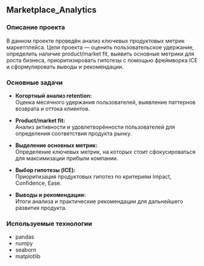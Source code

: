 ## Marketplace_Analytics

### Описание проекта

В данном проекте проведён анализ ключевых продуктовых метрик маркетплейса. Цели проекта — оценить пользовательское удержание, определить наличие product/market fit, выявить основные метрики для роста бизнеса, приоритизировать гипотезы с помощью фреймворка ICE и сформулировать выводы и рекомендации.

### Основные задачи

- **Когортный анализ retention:**  
  Оценка месячного удержания пользователей, выявление паттернов возврата и оттока клиентов.

- **Product/market fit:**  
  Анализ активности и удовлетворённости пользователей для определения соответствия продукта рынку.

- **Выделение основных метрик:**  
  Определение ключевых метрик, на которых стоит сфокусироваться для максимизации прибыли компании.

- **Выбор гипотезы (ICE):**  
  Приоритизация продуктовых гипотез по критериям Impact, Confidence, Ease.

- **Выводы и рекомендации:**  
  Итоги анализа и практические рекомендации для дальнейшего развития продукта.

### Используемые технологии

- pandas
- numpy
- seaborn
- matplotlib
